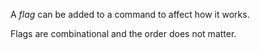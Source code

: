 A *flag* can be added to a command to affect how it works. 

Flags are combinational and the order does not matter. 